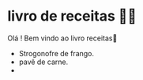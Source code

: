 # livro de receitas :man_cook:

Olá ! Bem vindo ao livro receitas:cookie:

- Strogonofre de frango.
- pavê de carne.
- 